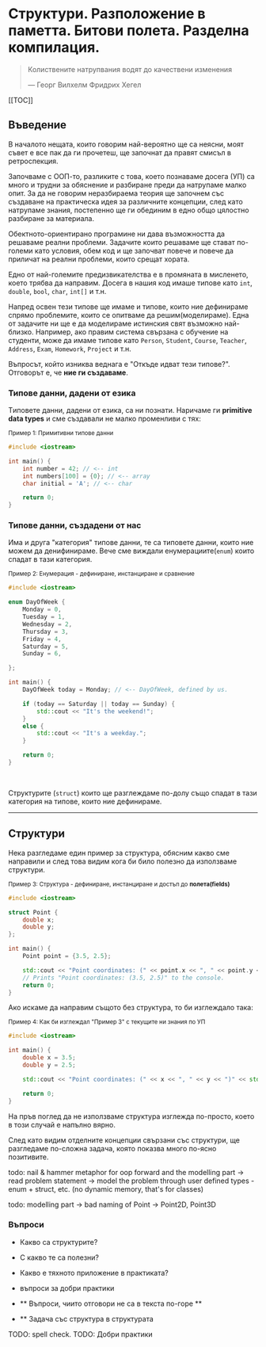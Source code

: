 # Структури. Разположение в паметта. Битови полета. Разделна компилация.

> Колиствените натрупвания водят до качествени изменения
>
> &mdash; Георг Вилхелм Фридрих Хегел

[[ТОC]]

## Въведение

В началото нещата, които говорим най-вероятно ще са неясни, моят съвет е все пак да ги прочетеш, ще започнат да правят смисъл в ретроспекция.

Започваме с ООП-то, разликите с това, което познаваме досега (УП) са много и трудни за обяснение и разбиране преди да натрупаме малко опит. За да не говорим неразбираема теория ще започнем със създаване на практическа идея за различните концепции, след като натрупаме знания, постепенно ще ги обединим в едно общо цялостно разбиране за материала.

Обектното-ориентирано програмине ни дава възможността да решаваме реални проблеми. Задачите които решаваме ще стават по-големи като условия, обем код и ще започват повече и повече да приличат на реални проблеми, които срещат хората.

Едно от най-големите предизвикателства е в промяната в мисленето, което трябва да направим. Досега в нашия код имаше типове като `int`, `double`, `bool`, `char`, `int[]` и т.н.

Напред освен тези типове ще имаме и типове, които ние дефинираме спрямо проблемите, които се опитваме да решим(моделираме). Една от задачите ни ще е да моделираме истинския свят възможно най-близко. Например, ако правим система свързана с обучение на студенти, може да имаме типове като `Person`, `Student`, `Course`, `Teacher`, `Address`, `Exam`, `Homework`, `Project` и т.н.

Въпросът, който изниква веднага е "Откъде идват тези типове?". Отговорът е, че **ние ги създаваме**.

### Типове данни, дадени от езика

Tиповете данни, дадени от езика, са ни познати. Наричаме ги **primitive data types** и сме създавали не малко променливи с тях:

<small>Пример 1: Примитивни типове данни</small>

```c++
#include <iostream>

int main() {
    int number = 42; // <-- int
    int numbers[100] = {0}; // <-- array
    char initial = 'A'; // <-- char

    return 0;
}
```

### Типове данни, създадени от нас

Има и друга "категория" типове данни, те са типовете данни, които ние можем да денифинираме. Вече сме виждали енумерациите(`enum`) които спадат в тази категория.

<small>Пример 2: Енумерация - дефиниране, инстанциране и сравнение</small>

```c++
#include <iostream>

enum DayOfWeek {
	Monday = 0,
	Tuesday = 1,
	Wednesday = 2,
	Thursday = 3,
	Friday = 4,
	Saturday = 5,
	Sunday = 6,

};

int main() {
	DayOfWeek today = Monday; // <-- DayOfWeek, defined by us.

	if (today == Saturday || today == Sunday) {
		std::cout << "It's the weekend!";
	}
	else {
		std::cout << "It's a weekday.";
	}

	return 0;
}

```

<br/>

Структурите (`struct`) които ще разглеждаме по-долу също спадат в тази категория на типове, които ние дефинираме.

---
## Структури

Нека разгледаме един пример за структура, обясним какво сме направили и след това видим кога би било полезно да използваме структури.

<small>Пример 3: Структура - дефиниране, инстанциране и достъп до **полета(fields)** </small>

```c++
#include <iostream>

struct Point {
    double x;
    double y;
};

int main() {
    Point point = {3.5, 2.5};

    std::cout << "Point coordinates: (" << point.x << ", " << point.y << ")" << std::endl;
    // Prints "Point coordinates: (3.5, 2.5)" to the console.
    return 0;
}
```

Ако искаме да направим същото без структура, то би изглеждало така:

<small>Пример 4: Как би изглеждал "Пример 3" с текущите ни знания по УП </small>
```c++
#include <iostream>

int main() {
    double x = 3.5;
    double y = 2.5;

    std::cout << "Point coordinates: (" << x << ", " << y << ")" << std::endl;

    return 0;
}

```

На пръв поглед да не използваме структура изглежда по-просто, което в този случай е напълно вярно. 

След като видим отделните концепции свързани със структури, ще разгледаме по-сложна задача, която показва много по-ясно позитивите.




todo: nail & hammer metaphor for oop forward and the modelling part -> read problem statement -> model the problem through user defined types - enum + struct, etc. (no dynamic memory, that's for classes)

todo: modelling part -> bad naming of Point -> Point2D, Point3D

### Въпроси

- Какво са структурите?
- С какво те са полезни?
- Какво е тяхното приложение в практиката?
- въпроси за добри практики

- ** Въпроси, чиито отговори не са в текста по-горе **
- \*\* Задача със структура в структурата

TODO: spell check.
TODO: Добри практики
